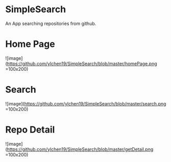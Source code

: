 # SimpleSearch
An App searching repositories from github.
# Home Page
![image](https://github.com/ylchen19/SimpleSearch/blob/master/homePage.png =100x200)
# Search
![image](https://github.com/ylchen19/SimpleSearch/blob/master/search.png =100x200)
# Repo Detail
![image](https://github.com/ylchen19/SimpleSearch/blob/master/getDetail.png =100x200)
